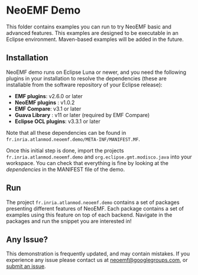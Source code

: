 NeoEMF Demo
===========

This folder contains examples you can run to try NeoEMF basic and advanced features. This examples are designed to be executable in an Eclipse
environment. Maven-based examples will be added in the future.

## Installation

NeoEMF demo runs on Eclipse Luna or newer, and you need the following plugins in your installation to resolve the dependencies (these are installable from the software repository of your Eclipse release):
 - __EMF plugins__: v2.6.0 or later
 - __NeoEMF plugins__ : v1.0.2
 - __EMF Compare__: v3.1 or later
 - __Guava Library__ : v11 or later (required by EMF Compare)
 - __Eclipse OCL plugins__: v3.3.1 or later

Note that all these dependencies can be found in `fr.inria.atlanmod.neoemf.demo/META-INF/MANIFEST.MF`.

Once this initial step is done, import the projects `fr.inria.atlanmod.neoemf.demo` and `org.eclipse.gmt.modisco.java` into your workspace. You can check that everything is fine by looking at the *dependencies* in the MANIFEST file of the demo.

## Run

The project `fr.inria.atlanmod.neoemf.demo` contains a set of packages presenting different features of NeoEMF. Each package contains a set of examples using this feature on top of each backend. Navigate in the packages and run the snippet you are interested in!

## Any Issue?

This demonstration is frequently updated, and may contain mistakes. If you experience any issue please contact us at neoemf@googlegroups.com, or [submit an issue](https://github.com/atlanmod/NeoEMF/issues).
